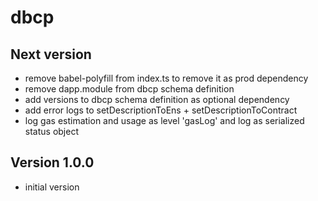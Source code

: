 # dbcp

## Next version
- remove babel-polyfill from index.ts to remove it as prod dependency
- remove dapp.module from dbcp schema definition
- add versions to dbcp schema definition as optional dependency
- add error logs to setDescriptionToEns + setDescriptionToContract
- log gas estimation and usage as level 'gasLog' and log as serialized status object

## Version 1.0.0
- initial version
